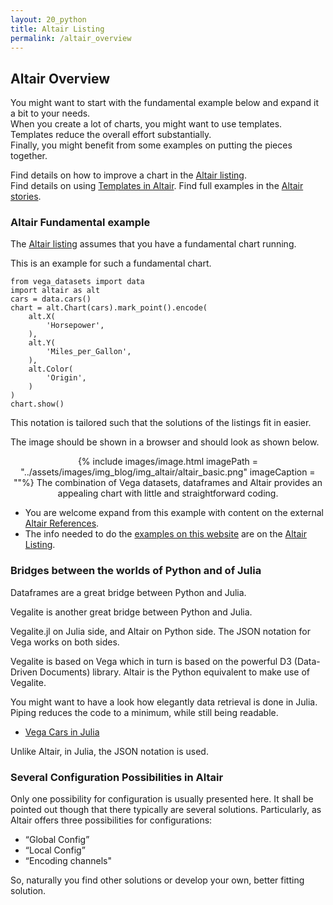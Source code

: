 ```yaml
---
layout: 20_python
title: Altair Listing
permalink: /altair_overview
---
```


## Altair Overview

You might want to start with the fundamental example below and expand it a bit to your needs.<br>
When you create a lot of charts, you might want to use templates. Templates reduce the overall effort substantially.<br>
Finally, you might benefit from some examples on putting the pieces together.

Find details on how to improve a chart in the [Altair listing](altair_listing).<br>
Find details on using [Templates in Altair](altair_templates).
Find full examples in the [Altair stories](altair_stories).


### Altair Fundamental example

The [Altair listing](altair_listing) assumes that you have a fundamental chart running.

This is an example for such a fundamental chart.

>
    from vega_datasets import data
    import altair as alt
    cars = data.cars()      
    chart = alt.Chart(cars).mark_point().encode(
        alt.X(
            'Horsepower', 
        ),
        alt.Y(
            'Miles_per_Gallon',
        ),
        alt.Color(
            'Origin',
        )
    )
    chart.show()

This notation is tailored such that the solutions of the listings fit in easier. 

The image should be shown in a browser and should look as shown below. 

<center>
{% include images/image.html imagePath = "../assets/images/img_blog/img_altair/altair_basic.png" imageCaption =  ""%}
The combination of Vega datasets, dataframes and Altair provides an appealing chart with little and straightforward coding.
</center>

- You are welcome expand from this example with content on the external [Altair References](altair_references).
- The info needed to do the [examples on this website](altair_stories) are on the [Altair Listing](altair_listing).



### Bridges between the worlds of Python and of Julia

Dataframes are a great bridge between Python and Julia.

Vegalite is another great bridge between Python and Julia.

Vegalite.jl on Julia side, and Altair on Python side. The JSON notation for Vega works on both sides.

Vegalite is based on Vega which in turn is based on the powerful D3 (Data-Driven Documents) library. Altair is the Python equivalent to make use of Vegalite. 

You might want to have a look how elegantly data retrieval is done in Julia. 
Piping reduces the code to a minimum, while still being readable. 
- [Vega Cars in Julia](https://www.queryverse.org/VegaLite.jl/stable/gettingstarted/tutorial/#Channel-properties-1)

Unlike Altair, in Julia, the JSON notation is used.


### Several Configuration Possibilities in Altair

Only one possibility for configuration is usually presented here. It shall be pointed out though that there typically are several solutions. Particularly, as Altair offers three possibilities for configurations:

- “Global Config” 
- “Local Config” 
- “Encoding channels"

So, naturally you find other solutions or develop your own, better fitting solution.


